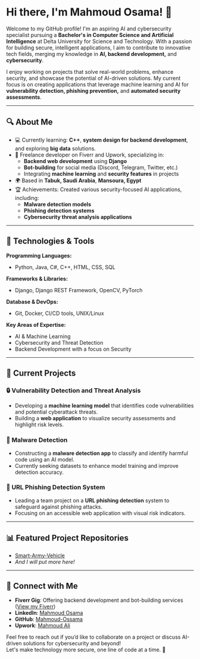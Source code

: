 # Hi there, I'm Mahmoud Osama! 🥷

Welcome to my GitHub profile! I'm an aspiring AI and cybersecurity specialist pursuing a **Bachelor's in Computer Science and Artificial Intelligence** at Delta University for Science and Technology. With a passion for building secure, intelligent applications, I aim to contribute to innovative tech fields, merging my knowledge in **AI, backend development,** and **cybersecurity**.

I enjoy working on projects that solve real-world problems, enhance security, and showcase the potential of AI-driven solutions. My current focus is on creating applications that leverage machine learning and AI for **vulnerability detection, phishing prevention,** and **automated security assessments**.

---

## 🔍 About Me

- 💻 Currently learning: **C++**, **system design for backend development**, and exploring **big data** solutions.
- 🚀 Freelance developer on Fiverr and Upwork, specializing in:
  - **Backend web development** using **Django**
  - **Bot-building** for social media (Discord, Telegram, Twitter, etc.)
  - Integrating **machine learning** and **security features** in projects
- 🌍 Based in **Tabuk, Saudi Arabia**, **Mansoura, Egypt**
- 🏆 Achievements: Created various security-focused AI applications, including:
  - **Malware detection models**
  - **Phishing detection systems**
  - **Cybersecurity threat analysis applications**

---

## 🔧 Technologies & Tools

**Programming Languages:**  
- Python, Java, C#, C++, HTML, CSS, SQL

**Frameworks & Libraries:**  
- Django, Django REST Framework, OpenCV, PyTorch

**Database & DevOps:**  
- Git, Docker, CI/CD tools, UNIX/Linux

**Key Areas of Expertise:**  
- AI & Machine Learning
- Cybersecurity and Threat Detection
- Backend Development with a focus on Security

---

## 🚀 Current Projects

### 🔒 Vulnerability Detection and Threat Analysis
- Developing a **machine learning model** that identifies code vulnerabilities and potential cyberattack threats.  
- Building a **web application** to visualize security assessments and highlight risk levels.

### 🦠 Malware Detection
- Constructing a **malware detection app** to classify and identify harmful code using an AI model.  
- Currently seeking datasets to enhance model training and improve detection accuracy.

### 🐍 URL Phishing Detection System
- Leading a team project on a **URL phishing detection** system to safeguard against phishing attacks.  
- Focusing on an accessible web application with visual risk indicators.

---

## 📊 Featured Project Repositories

- [Smart-Army-Vehicle](https://github.com/Mahmoud-Ossama/Smart-Army-Vehicle)  
- *And I will put more here!*

---

## 🤝 Connect with Me

- **Fiverr Gig**: Offering backend development and bot-building services ([View my Fiverr](https://www.fiverr.com/mahmoud_ossama?up_rollout=true))
- **LinkedIn**: [Mahmoud Osama](https://www.linkedin.com/in/engineer-mahmoud-osama/)
- **GitHub**: [Mahmoud-Ossama](https://github.com/Mahmoud-Ossama)
- **Upwork**: [Mahmoud Ali](https://www.upwork.com/freelancers/~018076ca8afc12ee2a)

Feel free to reach out if you’d like to collaborate on a project or discuss AI-driven solutions for cybersecurity and beyond!  
Let's make technology more secure, one line of code at a time. 🚀
